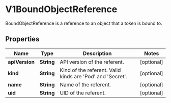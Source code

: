 

# V1BoundObjectReference

BoundObjectReference is a reference to an object that a token is bound to.

## Properties

| Name | Type | Description | Notes |
|------------ | ------------- | ------------- | -------------|
|**apiVersion** | **String** | API version of the referent. |  [optional] |
|**kind** | **String** | Kind of the referent. Valid kinds are &#39;Pod&#39; and &#39;Secret&#39;. |  [optional] |
|**name** | **String** | Name of the referent. |  [optional] |
|**uid** | **String** | UID of the referent. |  [optional] |



